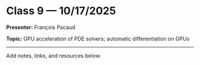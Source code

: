 # Class 9 — 10/17/2025

**Presenter:** François Pacaud

**Topic:** GPU acceleration of PDE solvers; automatic differentiation on GPUs

---

Add notes, links, and resources below.

